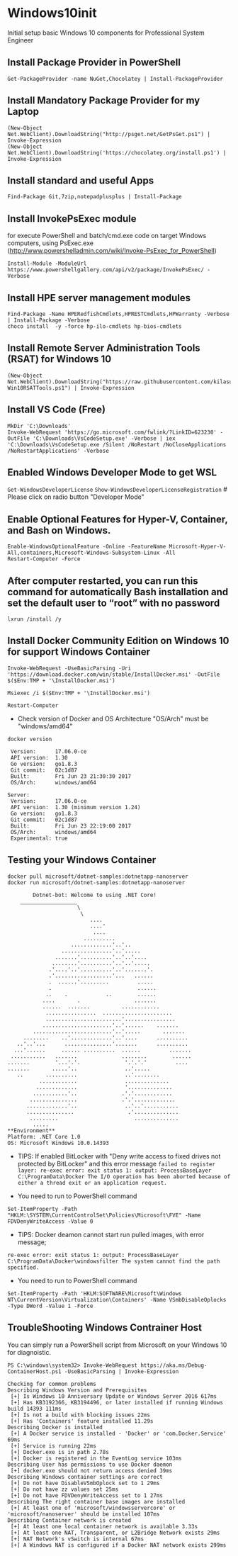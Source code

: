 # Windows10init
Initial setup basic Windows 10 components for Professional System Engineer

## Install Package Provider in PowerShell
`Get-PackageProvider -name NuGet,Chocolatey | Install-PackageProvider`

## Install Mandatory Package Provider for my Laptop
```
(New-Object Net.WebClient).DownloadString("http://psget.net/GetPsGet.ps1") | Invoke-Expression
(New-Object Net.WebClient).DownloadString('https://chocolatey.org/install.ps1') | Invoke-Expression
```
## Install standard and useful Apps
`Find-Package Git,7zip,notepadplusplus | Install-Package`

## Install InvokePsExec module
for execute PowerShell and batch/cmd.exe code on target Windows computers, using PsExec.exe (http://www.powershelladmin.com/wiki/Invoke-PsExec_for_PowerShell)
```
Install-Module -ModuleUrl https://www.powershellgallery.com/api/v2/package/InvokePsExec/ -Verbose
```
## Install HPE server management modules
```
Find-Package -Name HPERedfishCmdlets,HPRESTCmdlets,HPWarranty -Verbose | Install-Package -Verbose
choco install  -y -force hp-ilo-cmdlets hp-bios-cmdlets
````

## Install Remote Server Administration Tools (RSAT) for Windows 10
```
(New-Object Net.WebClient).DownloadString("https://raw.githubusercontent.com/kilasuit/PoshFunctions/Dev/Scripts/Install-Win10RSATTools.ps1") | Invoke-Expression
```

## Install VS Code (Free)
```
MkDir 'C:\Downloads'
Invoke-WebRequest 'https://go.microsoft.com/fwlink/?LinkID=623230' -OutFile 'C:\Downloads\VsCodeSetup.exe' -Verbose | iex 'C:\Downloads\VsCodeSetup.exe /Silent /NoRestart /NoCloseApplications /NoRestartApplications' -Verbose
```

## Enabled Windows Developer Mode to get WSL
`Get-WindowsDeveloperLicense`
`Show-WindowsDeveloperLicenseRegistration` # Please click on radio button "Developer Mode"

## Enable Optional Features for Hyper-V, Container, and Bash on Windows.
```
Enable-WindowsOptionalFeature -Online -FeatureName Microsoft-Hyper-V-All,containers,Microsoft-Windows-Subsystem-Linux -All
Restart-Computer -Force
```

## After computer restarted, you can run this command for automatically Bash installation and set the default user to “root” with no password
`lxrun /install /y`

## Install Docker Community Edition on Windows 10 for support Windows Container
`Invoke-WebRequest -UseBasicParsing -Uri 'https://download.docker.com/win/stable/InstallDocker.msi' -OutFile $($Env:TMP + '\InstallDocker.msi')`

`Msiexec /i $($Env:TMP + '\InstallDocker.msi')`

`Restart-Computer`

- Check version of Docker and OS Architecture "OS/Arch" must be "windows/amd64"

`docker version`

```Client:
 Version:      17.06.0-ce
 API version:  1.30
 Go version:   go1.8.3
 Git commit:   02c1d87
 Built:        Fri Jun 23 21:30:30 2017
 OS/Arch:      windows/amd64

Server:
 Version:      17.06.0-ce
 API version:  1.30 (minimum version 1.24)
 Go version:   go1.8.3
 Git commit:   02c1d87
 Built:        Fri Jun 23 22:19:00 2017
 OS/Arch:      windows/amd64
 Experimental: true
```

## Testing your Windows Container

```
docker pull microsoft/dotnet-samples:dotnetapp-nanoserver
docker run microsoft/dotnet-samples:dotnetapp-nanoserver

        Dotnet-bot: Welcome to using .NET Core!
    __________________
                      \
                       \
                          ....
                          ....'
                           ....
                        ..........
                    .............'..'..
                 ................'..'.....
               .......'..........'..'..'....
              ........'..........'..'..'.....
             .'....'..'..........'..'.......'.
             .'..................'...   ......
             .  ......'.........         .....
             .                           ......
            ..    .            ..        ......
           ....       .                 .......
           ......  .......          ............
            ................  ......................
            ........................'................
           ......................'..'......    .......
        .........................'..'.....       .......
     ........    ..'.............'..'....      ..........
   ..'..'...      ...............'.......      ..........
  ...'......     ...... ..........  ......         .......
 ...........   .......              ........        ......
.......        '...'.'.              '.'.'.'         ....
.......       .....'..               ..'.....
   ..       ..........               ..'........
          ............               ..............
         .............               '..............
        ...........'..              .'.'............
       ...............              .'.'.............
      .............'..               ..'..'...........
      ...............                 .'..............
       .........                        ..............
        .....
**Environment**
Platform: .NET Core 1.0
OS: Microsoft Windows 10.0.14393
```
- TIPS: If enabled BitLocker with "Deny write access to fixed drives not protected by BitLocker" and this error message
`failed to register layer: re-exec error: exit status 1: output: ProcessBaseLayer C:\ProgramData\Docker The I/O operation has been aborted because of either a thread exit or an application request.`

- You need to run to PowerShell command

`Set-ItemProperty -Path "HKLM:\SYSTEM\CurrentControlSet\Policies\Microsoft\FVE" -Name FDVDenyWriteAccess -Value 0`

- TIPS: Docker deamon cannot start run pulled images, with error message;

`re-exec error: exit status 1: output: ProcessBaseLayer C:\ProgramData\Docker\windowsfilter The system cannot find the path specified.`
- You need to run to PowerShell command

`Set-ItemProperty -Path 'HKLM:SOFTWARE\Microsoft\Windows NT\CurrentVersion\Virtualization\Containers' -Name VSmbDisableOplocks -Type DWord -Value 1 -Force`
## TroubleShooting Windows Contrainer Host
You can simply run a PowerShell script from Microsoft on your Windows 10 for diagnoistic.

`PS C:\windows\system32> Invoke-WebRequest https://aka.ms/Debug-ContainerHost.ps1 -UseBasicParsing | Invoke-Expression`
```
Checking for common problems
Describing Windows Version and Prerequisites
 [+] Is Windows 10 Anniversary Update or Windows Server 2016 617ms
 [+] Has KB3192366, KB3194496, or later installed if running Windows build 14393 111ms
 [+] Is not a build with blocking issues 22ms
 [+] Has 'Containers' feature installed 11.29s
Describing Docker is installed
 [+] A Docker service is installed - 'Docker' or 'com.Docker.Service'  69ms
 [+] Service is running 22ms
 [+] Docker.exe is in path 2.78s
 [+] Docker is registered in the EventLog service 103ms
Describing User has permissions to use Docker daemon
 [+] docker.exe should not return access denied 39ms
Describing Windows container settings are correct
 [+] Do not have DisableVSmbOplock set to 1 29ms
 [+] Do not have zz values set 25ms
 [+] Do not have FDVDenyWriteAccess set to 1 27ms
Describing The right container base images are installed
 [+] At least one of 'microsoft/windowsservercore' or 'microsoft/nanoserver' should be installed 107ms
Describing Container network is created
 [+] At least one local container network is available 3.33s
 [+] At least one NAT, Transparent, or L2Bridge Network exists 29ms
 [+] NAT Network's vSwitch is internal 67ms
 [+] A Windows NAT is configured if a Docker NAT network exists 299ms
```
